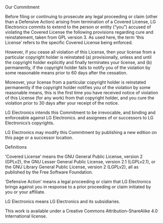 Our Commitment

Before filing or continuing to prosecute any legal proceeding or claim (other than a Defensive Action) arising from termination of a Covered License, LG Electronics commits to extend to the person or entity (“you”) accused of violating the Covered License the following provisions regarding cure and reinstatement, taken from GPL version 3. As used here, the term ‘this License’ refers to the specific Covered License being enforced.

However, if you cease all violation of this License, then your license from a particular copyright holder is reinstated (a) provisionally, unless and until the copyright holder explicitly and finally terminates your license, and (b) permanently, if the copyright holder fails to notify you of the violation by some reasonable means prior to 60 days after the cessation.

Moreover, your license from a particular copyright holder is reinstated permanently if the copyright holder notifies you of the violation by some reasonable means, this is the first time you have received notice of violation of this License (for any work) from that copyright holder, and you cure the violation prior to 30 days after your receipt of the notice.

LG Electronics intends this Commitment to be irrevocable, and binding and enforceable against LG Electronics. and assignees of or successors to LG Electronics’s copyrights.

LG Electronics may modify this Commitment by publishing a new edition on this page or a successor location.

Definitions

‘Covered License’ means the GNU General Public License, version 2 (GPLv2), the GNU Lesser General Public License, version 2.1 (LGPLv2.1), or the GNU Library General Public License, version 2 (LGPLv2), all as published by the Free Software Foundation.
 
‘Defensive Action’ means a legal proceeding or claim that LG Electronics brings against you in response to a prior proceeding or claim initiated by you or your affiliate.

LG Electronics means LG Electronics and its subsidiaries.

This work is available under a Creative Commons Attribution-ShareAlike 4.0 International license.
